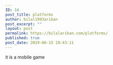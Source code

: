 ```yaml
---
ID: 14
post_title: platforms
author: bilal1993arikan
post_excerpt: ""
layout: post
permalink: https://bilalarikan.com/platforms/
published: true
post_date: 2019-06-15 19:43:11
---
```

<!-- wp:paragraph -->
<p>it is a mobile game</p>
<!-- /wp:paragraph -->